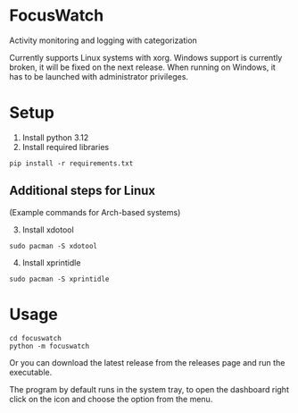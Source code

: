 # FocusWatch
 Activity monitoring and logging with categorization

Currently supports Linux systems with xorg.
Windows support is currently broken, it will be fixed on the next release.
When running on Windows, it has to be launched with administrator privileges.
# Setup

1. Install python 3.12
2. Install required libraries
```
pip install -r requirements.txt
```

## Additional steps for Linux
(Example commands for Arch-based systems)

3. Install xdotool
```console
sudo pacman -S xdotool
```

4. Install xprintidle
```console
sudo pacman -S xprintidle
```

# Usage
```console
cd focuswatch
python -m focuswatch
```

Or you can download the latest release from the releases page and run the executable.

The program by default runs in the system tray, to open the dashboard right click on the icon and choose the option from the menu.